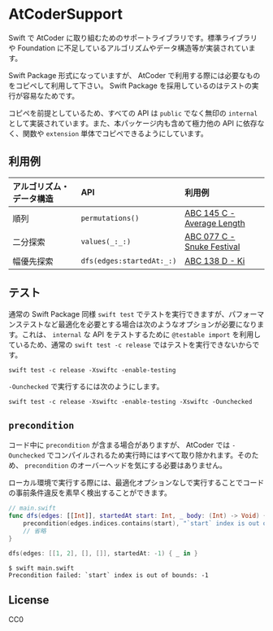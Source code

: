 # AtCoderSupport

Swift で AtCoder に取り組むためのサポートライブラリです。標準ライブラリや Foundation に不足しているアルゴリズムやデータ構造等が実装されています。

Swift Package 形式になっていますが、 AtCoder で利用する際には必要なものをコピペして利用して下さい。 Swift Package を採用しているのはテストの実行が容易なためです。

コピペを前提としているため、すべての API は `public` でなく無印の `internal` として実装されています。また、本パッケージ内も含めて極力他の API に依存なく、関数や `extension` 単体でコピペできるようにしています。

## 利用例

| アルゴリズム・データ構造 | API | 利用例 |
|:--|:--|:--|
| 順列 | `permutations()` | [ABC 145 C - Average Length](https://atcoder.jp/contests/abc145/submissions/17547859) |
| 二分探索 | `values(_:_:)` | [ABC 077 C - Snuke Festival](https://atcoder.jp/contests/abc077/submissions/17547635) |
| 幅優先探索 | `dfs(edges:startedAt:_:)` | [ABC 138 D - Ki](https://atcoder.jp/contests/abc138/submissions/17546144) |

## テスト

通常の Swift Package 同様 `swift test` でテストを実行できますが、パフォーマンステストなど最適化を必要とする場合は次のようなオプションが必要になります。これは、 `internal` な API をテストするために `@testable import` を利用しているため、通常の `swift test -c release` ではテストを実行できないからです。

```
swift test -c release -Xswiftc -enable-testing
```

`-Ounchecked` で実行するには次のようにします。

```
swift test -c release -Xswiftc -enable-testing -Xswiftc -Ounchecked
```

## `precondition`

コード中に `precondition` が含まる場合がありますが、 AtCoder では `-Ounchecked` でコンパイルされるため実行時にはすべて取り除かれます。そのため、 `precondition` のオーバーヘッドを気にする必要はありません。

ローカル環境で実行する際には、最適化オプションなしで実行することでコードの事前条件違反を素早く検出することができます。

```swift
// main.swift
func dfs(edges: [[Int]], startedAt start: Int, _ body: (Int) -> Void) {
    precondition(edges.indices.contains(start), "`start` index is out of bounds: \(start)")
    // 省略
}

dfs(edges: [[1, 2], [], []], startedAt: -1) { _ in }
```

```
$ swift main.swift 
Precondition failed: `start` index is out of bounds: -1
```

## License

CC0
